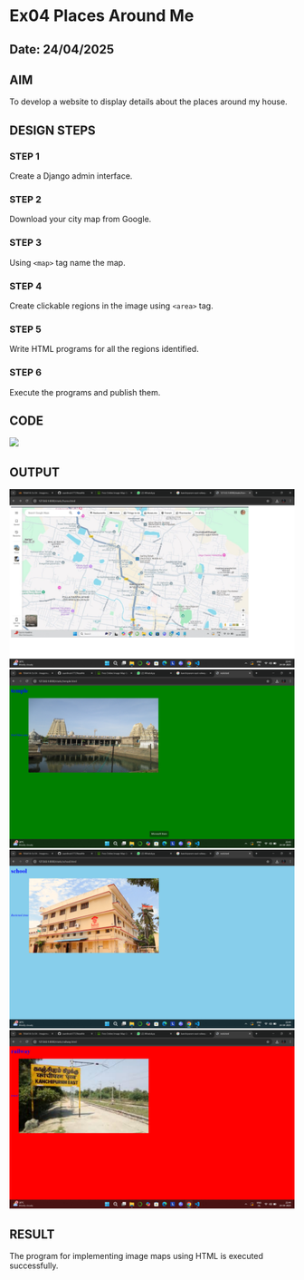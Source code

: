 # Ex04 Places Around Me
## Date: 24/04/2025

## AIM
To develop a website to display details about the places around my house.

## DESIGN STEPS

### STEP 1
Create a Django admin interface.

### STEP 2
Download your city map from Google.

### STEP 3
Using ```<map>``` tag name the map.

### STEP 4
Create clickable regions in the image using ```<area>``` tag.

### STEP 5
Write HTML programs for all the regions identified.

### STEP 6
Execute the programs and publish them.

## CODE
<!-- Image Map Generated by http://www.image-map.net/ -->
<img src="map.jpeg" usemap="#image-map">

<map name="image-map">
    <area target="" alt="Ekambaranathar Temple" title="Ekambaranathar Temple" href="temple.html" coords="399,107,585,160" shape="rect">
    <area target="" alt="KG School" title="KG School" href="school.html" coords="346,456,103" shape="circle">
    <area target="" alt="KPM East Railway Station" title="KPM East Railway Station" href="railway.html" coords="834,273,979,270,958,355,836,341,780,315" shape="poly">
</map>


## OUTPUT

![alt text](<Screenshot (158).png>)
![alt text](<Screenshot (159).png>)
![alt text](<Screenshot (160).png>)
![alt text](<Screenshot (161).png>)



## RESULT
The program for implementing image maps using HTML is executed successfully.
